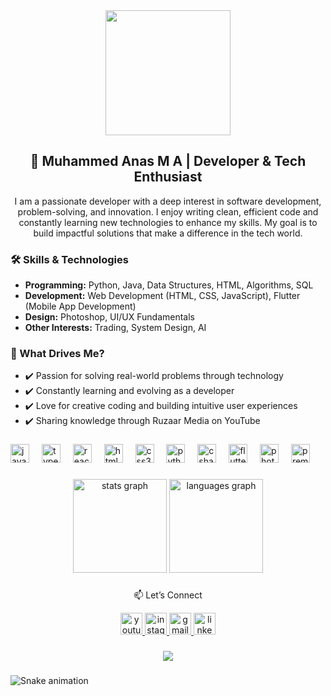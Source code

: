 <div align="center">
  <img height="200" src="https://img.freepik.com/free-photo/rear-view-programmer-working-all-night-long_1098-18697.jpg?t=st=1741326877~exp=1741330477~hmac=0d58f8812f41e3264b699ea6419df2126b0cf4d8eeed69cdf0656a22ebea5740&w=1060"  />
</div>

### 

<h2 align="center">🚀 Muhammed Anas M A | Developer & Tech Enthusiast</h2>

<p align="center">
  I am a passionate developer with a deep interest in software development, problem-solving, and innovation. I enjoy writing clean, efficient code and constantly learning new technologies to enhance my skills. My goal is to build impactful solutions that make a difference in the tech world.
</p>

### 

<h3>🛠 Skills & Technologies</h3>
<ul>
  <li><strong>Programming:</strong> Python, Java, Data Structures, HTML, Algorithms, SQL</li>
  <li><strong>Development:</strong> Web Development (HTML, CSS, JavaScript), Flutter (Mobile App Development)</li>
  <li><strong>Design:</strong> Photoshop, UI/UX Fundamentals</li>
  <li><strong>Other Interests:</strong> Trading, System Design, AI</li>
</ul>

### 

<h3>🎯 What Drives Me?</h3>
<ul>
  <li>✔️ Passion for solving real-world problems through technology</li>
  <li>✔️ Constantly learning and evolving as a developer</li>
  <li>✔️ Love for creative coding and building intuitive user experiences</li>
  <li>✔️ Sharing knowledge through Ruzaar Media on YouTube</li>
</ul>

### 

<div align="left">
  <img src="https://cdn.jsdelivr.net/gh/devicons/devicon/icons/javascript/javascript-original.svg" height="30" alt="javascript logo"  />
  <img width="12" />
  <img src="https://cdn.jsdelivr.net/gh/devicons/devicon/icons/typescript/typescript-original.svg" height="30" alt="typescript logo"  />
  <img width="12" />
  <img src="https://cdn.jsdelivr.net/gh/devicons/devicon/icons/react/react-original.svg" height="30" alt="react logo"  />
  <img width="12" />
  <img src="https://cdn.jsdelivr.net/gh/devicons/devicon/icons/html5/html5-original.svg" height="30" alt="html5 logo"  />
  <img width="12" />
  <img src="https://cdn.jsdelivr.net/gh/devicons/devicon/icons/css3/css3-original.svg" height="30" alt="css3 logo"  />
  <img width="12" />
  <img src="https://cdn.jsdelivr.net/gh/devicons/devicon/icons/python/python-original.svg" height="30" alt="python logo"  />
  <img width="12" />
  <img src="https://cdn.jsdelivr.net/gh/devicons/devicon/icons/csharp/csharp-original.svg" height="30" alt="csharp logo"  />
  <img width="12" />
  <img src="https://cdn.jsdelivr.net/gh/devicons/devicon/icons/flutter/flutter-original.svg" height="30" alt="flutter logo"  />
  <img width="12" />
  <img src="https://cdn.jsdelivr.net/gh/devicons/devicon/icons/photoshop/photoshop-plain.svg" height="30" alt="photoshop logo"  />
  <img width="12" />
  <img src="https://cdn.jsdelivr.net/gh/devicons/devicon/icons/premierepro/premierepro-plain.svg" height="30" alt="premierepro logo"  />
</div>

### 

<div align="center">
  <img src="https://github-readme-stats.vercel.app/api?username=Anasma123&hide_title=false&hide_rank=false&show_icons=true&include_all_commits=true&count_private=true&disable_animations=false&theme=dracula&locale=en&hide_border=false&order=1" height="150" alt="stats graph"  />
  <img src="https://github-readme-stats.vercel.app/api/top-langs?username=Anasma123&locale=en&hide_title=false&layout=compact&card_width=320&langs_count=5&theme=dracula&hide_border=false&order=2" height="150" alt="languages graph"  />
</div>

### 

<p align="center">📫 Let’s Connect</p>

<div align="center">
  <a href="https://youtube.com/@ruzaarmedia2251?si=OHnaiVJc-dWTA4Fq">
    <img src="https://img.shields.io/static/v1?message=Youtube&logo=youtube&label=&color=FF0000&logoColor=white&labelColor=&style=for-the-badge" height="35" alt="youtube logo"  />
  </a>
  <a href="https://instagram.com/muhammed_anas_ma?utm_medium=copy_link">
    <img src="https://img.shields.io/static/v1?message=Instagram&logo=instagram&label=&color=E4405F&logoColor=white&labelColor=&style=for-the-badge" height="35" alt="instagram logo" />
  </a>
  <a href="mailto:anasmapvt@gmail.com">
    <img src="https://img.shields.io/static/v1?message=Gmail&logo=gmail&label=&color=D14836&logoColor=white&labelColor=&style=for-the-badge" height="35" alt="gmail logo" />
  </a>
  <a href="https://www.linkedin.com/in/Muhammedanasma">
    <img src="https://img.shields.io/static/v1?message=LinkedIn&logo=linkedin&label=&color=0077B5&logoColor=white&labelColor=&style=for-the-badge" height="35" alt="linkedin logo" />
  </a>
</div>

### 

<div align="center">
  <img src="https://profile-counter.glitch.me/Anasma123/count.svg?" />
</div>

### 

<img src="https://raw.githubusercontent.com/Anasma123/Anasma123/output/snake.svg" alt="Snake animation" />
